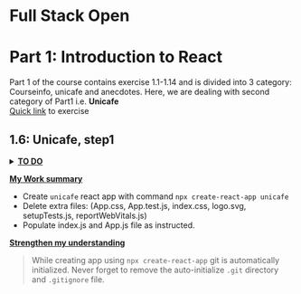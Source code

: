 # Full Stack Open

# Part 1: Introduction to React

Part 1 of the course contains exercise 1.1-1.14 and is divided into 3 category: Courseinfo, unicafe and anecdotes.
Here, we are dealing with second category of Part1 i.e. **Unicafe**  
[Quick link](https://fullstackopen.com/en/part1/a_more_complex_state_debugging_react_apps#exercises-1-6-1-14) to exercise

## 1.6: Unicafe, step1

<details><summary><u><b>TO DO</b></u></summary>

- Setup the files and folders as instructed.
- Initialize App.js file as:

  ```js
  import { useState } from "react";

  const App = () => {
    // save clicks of each button to its own state
    const [good, setGood] = useState(0);
    const [neutral, setNeutral] = useState(0);
    const [bad, setBad] = useState(0);

    return <div>code here</div>;
  };

  export default App;
  ```

- Initialize index.js file as:

  ```js
  import React from "react";

  import ReactDOM from "react-dom/client";

  import App from "./App";

  ReactDOM.createRoot(document.getElementById("root")).render(<App />);
  ```

</details>

**<u>My Work summary</u>**

- Create `unicafe` react app with command `npx create-react-app unicafe`
- Delete extra files: (App.css, App.test.js, index.css, logo.svg, setupTests.js, reportWebVitals.js)
- Populate index.js and App.js file as instructed.

**<u>Strengthen my understanding</u>**

> While creating app using `npx create-react-app` git is automatically initialized. Never forget to remove the auto-initialize `.git` directory and `.gitignore` file.
